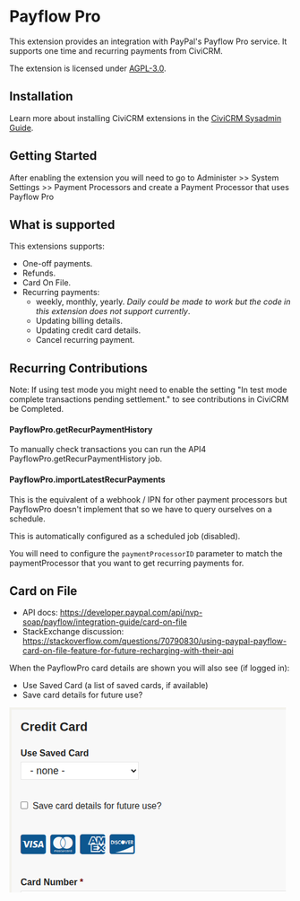 # Payflow Pro

This extension provides an integration with PayPal's Payflow Pro service. It supports one time and recurring payments from CiviCRM.

The extension is licensed under [AGPL-3.0](LICENSE.txt).

## Installation

Learn more about installing CiviCRM extensions in the [CiviCRM Sysadmin Guide](https://docs.civicrm.org/sysadmin/en/latest/customize/extensions/).

## Getting Started

After enabling the extension you will need to go to Administer >> System Settings >> Payment Processors and create a Payment Processor that uses Payflow Pro

## What is supported

This extensions supports:
- One-off payments.
- Refunds.
- Card On File.
- Recurring payments:
  - weekly, monthly, yearly. *Daily could be made to work but the code in this extension does not support currently*.
  - Updating billing details.
  - Updating credit card details.
  - Cancel recurring payment.

## Recurring Contributions

Note: If using test mode you might need to enable the setting "In test mode complete transactions pending settlement." to see contributions in CiviCRM be Completed.

#### PayflowPro.getRecurPaymentHistory

To manually check transactions you can run the API4 PayflowPro.getRecurPaymentHistory job.

#### PayflowPro.importLatestRecurPayments

This is the equivalent of a webhook / IPN for other payment processors but PayflowPro doesn't implement
that so we have to query ourselves on a schedule.

This is automatically configured as a scheduled job (disabled).

You will need to configure the `paymentProcessorID` parameter to match the paymentProcessor that you want to get recurring payments for.

## Card on File

- API docs: https://developer.paypal.com/api/nvp-soap/payflow/integration-guide/card-on-file
- StackExchange discussion: https://stackoverflow.com/questions/70790830/using-paypal-payflow-card-on-file-feature-for-future-recharging-with-their-api

When the PayflowPro card details are shown you will also see (if logged in):
- Use Saved Card (a list of saved cards, if available)
- Save card details for future use?

![Saved Card UI](docs/images/savedcardfrontend.png)

